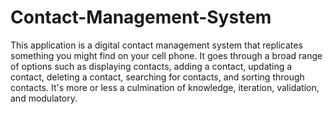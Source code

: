 # Contact-Management-System
This application is a digital contact management system that replicates something you might find on your cell phone. It goes through a broad range of options such as displaying contacts, adding a contact, updating a contact, deleting a contact, searching for contacts, and sorting through contacts. It's more or less a culmination of knowledge, iteration, validation, and modulatory.
